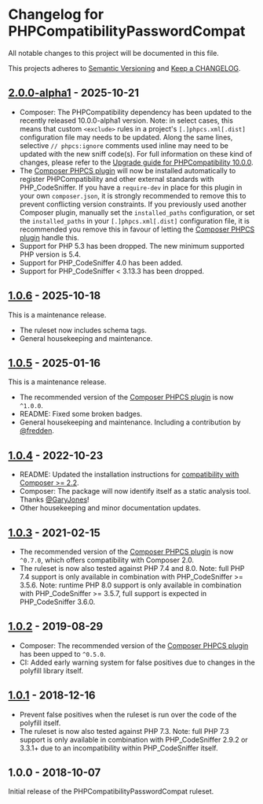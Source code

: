 # Changelog for PHPCompatibilityPasswordCompat

All notable changes to this project will be documented in this file.

This projects adheres to [Semantic Versioning](https://semver.org/) and [Keep a CHANGELOG](https://keepachangelog.com/).

## [2.0.0-alpha1] - 2025-10-21

* Composer: The PHPCompatibility dependency has been updated to the recently released 10.0.0-alpha1 version.
    Note: in select cases, this means that custom `<exclude>` rules in a project's `[.]phpcs.xml[.dist]` configuration file may needs to be updated.
    Along the same lines, selective `// phpcs:ignore` comments used inline may need to be updated with the new sniff code(s).
    For full information on these kind of changes, please refer to the [Upgrade guide for PHPCompatibility 10.0.0][phpcompat-wiki-upgrade-10].
* The [Composer PHPCS plugin] will now be installed automatically to register PHPCompatibility and other external standards with PHP_CodeSniffer.
    If you have a `require-dev` in place for this plugin in your own `composer.json`, it is strongly recommended to remove this to prevent conflicting version constraints.
    If you previously used another Composer plugin, manually set the `installed_paths` configuration, or set the `installed_paths` in your `[.]phpcs.xml[.dist]` configuration file, it is recommended you remove this in favour of letting the [Composer PHPCS plugin] handle this.
* Support for PHP 5.3 has been dropped. The new minimum supported PHP version is 5.4.
* Support for PHP_CodeSniffer 4.0 has been added.
* Support for PHP_CodeSniffer < 3.13.3 has been dropped.

[phpcompat-wiki-upgrade-10]: https://github.com/PHPCompatibility/PHPCompatibility/wiki/Upgrading-to-PHPCompatibility-10.0

## [1.0.6] - 2025-10-18

This is a maintenance release.

* The ruleset now includes schema tags.
* General housekeeping and maintenance.

## [1.0.5] - 2025-01-16

This is a maintenance release.

* The recommended version of the [Composer PHPCS plugin] is now `^1.0.0`.
* README: Fixed some broken badges.
* General housekeeping and maintenance. Including a contribution by [@fredden].

## [1.0.4] - 2022-10-23

* README: Updated the installation instructions for [compatibility with Composer >= 2.2][composer22announce].
* Composer: The package will now identify itself as a static analysis tool. Thanks [@GaryJones]!
* Other housekeeping and minor documentation updates.

[composer22announce]: https://blog.packagist.com/composer-2-2/#more-secure-plugin-execution

## [1.0.3] - 2021-02-15

* The recommended version of the [Composer PHPCS plugin] is now `^0.7.0`, which offers compatibility with Composer 2.0.
* The ruleset is now also tested against PHP 7.4 and 8.0.
    Note: full PHP 7.4 support is only available in combination with PHP_CodeSniffer >= 3.5.6.
    Note: runtime PHP 8.0 support is only available in combination with PHP_CodeSniffer >= 3.5.7, full support is expected in PHP_CodeSniffer 3.6.0.

## [1.0.2] - 2019-08-29

* Composer: The recommended version of the [Composer PHPCS plugin] has been upped to `^0.5.0`.
* CI: Added early warning system for false positives due to changes in the polyfill library itself.

## [1.0.1] - 2018-12-16

* Prevent false positives when the ruleset is run over the code of the polyfill itself.
* The ruleset is now also tested against PHP 7.3.
    Note: full PHP 7.3 support is only available in combination with PHP_CodeSniffer 2.9.2 or 3.3.1+ due to an incompatibility within PHP_CodeSniffer itself.

## 1.0.0 - 2018-10-07

Initial release of the PHPCompatibilityPasswordCompat ruleset.

[Composer PHPCS plugin]: https://github.com/PHPCSStandards/composer-installer/

[2.0.0-alpha1]: https://github.com/PHPCompatibility/PHPCompatibilityPasswordCompat/compare/1.0.6...2.0.0-alpha1
[1.0.6]:        https://github.com/PHPCompatibility/PHPCompatibilityPasswordCompat/compare/1.0.5...1.0.6
[1.0.5]:        https://github.com/PHPCompatibility/PHPCompatibilityPasswordCompat/compare/1.0.4...1.0.5
[1.0.4]:        https://github.com/PHPCompatibility/PHPCompatibilityPasswordCompat/compare/1.0.3...1.0.4
[1.0.3]:        https://github.com/PHPCompatibility/PHPCompatibilityPasswordCompat/compare/1.0.2...1.0.3
[1.0.2]:        https://github.com/PHPCompatibility/PHPCompatibilityPasswordCompat/compare/1.0.1...1.0.2
[1.0.1]:        https://github.com/PHPCompatibility/PHPCompatibilityPasswordCompat/compare/1.0.0...1.0.1

[@fredden]:   https://github.com/fredden
[@GaryJones]: https://github.com/GaryJones
